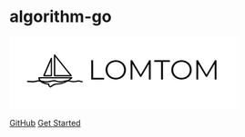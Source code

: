 

# algorithm-go

![logo](img/logoko.png)


[GitHub](https://github.com/lomtom/algorithm-go)
[Get Started](home.md)
